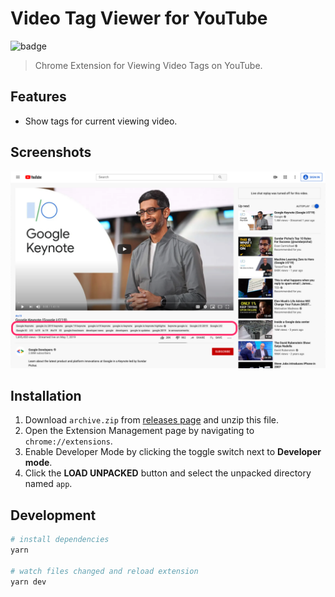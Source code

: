 # Video Tag Viewer for YouTube

![badge](https://github.com/fiahfy/youtube-video-tag-viewer/workflows/Web%20Extension%20CI/badge.svg)

> Chrome Extension for Viewing Video Tags on YouTube.

## Features

- Show tags for current viewing video.

## Screenshots

![screenshot](.github/img/screenshot.png)

## Installation

1. Download `archive.zip` from [releases page](https://github.com/fiahfy/youtube-video-tag-viewer/releases) and unzip this file.
2. Open the Extension Management page by navigating to `chrome://extensions`.
3. Enable Developer Mode by clicking the toggle switch next to **Developer mode**.
4. Click the **LOAD UNPACKED** button and select the unpacked directory named `app`.

## Development

```bash
# install dependencies
yarn

# watch files changed and reload extension
yarn dev
```

